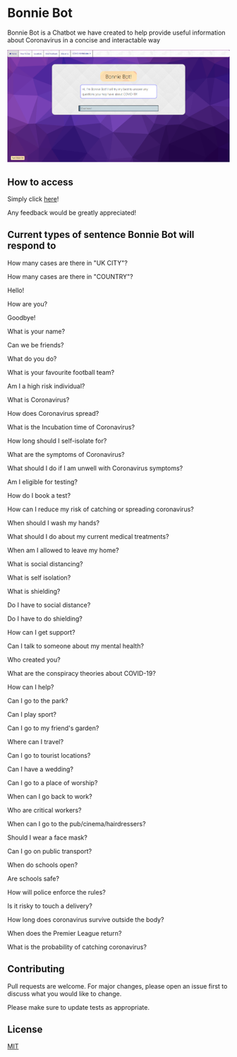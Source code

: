 # Bonnie Bot

Bonnie Bot is a Chatbot we have created to help provide useful information about Coronavirus in a concise and interactable way

![](images/bonnie_bot_homepage.PNG)

## How to access

Simply click [here](https://bonniebot.herokuapp.com/)!

Any feedback would be greatly appreciated!

## Current types of sentence Bonnie Bot will respond to

How many cases are there in "UK CITY"?

How many cases are there in "COUNTRY"?

Hello!

How are you?

Goodbye!

What is your name?

Can we be friends?  

What do you do?

What is your favourite football team?

Am I a high risk individual?

What is Coronavirus?

How does Coronavirus spread?

What is the Incubation time of Coronavirus?

How long should I self-isolate for?

What are the symptoms of Coronavirus?

What should I do if I am unwell with Coronavirus symptoms?

Am I eligible for testing?

How do I book a test?

How can I reduce my risk of catching or spreading coronavirus?

When should I wash my hands?

What should I do about my current medical treatments?

When am I allowed to leave my home?

What is social distancing?

What is self isolation?

What is shielding?

Do I have to social distance?

Do I have to do shielding?

How can I get support?

Can I talk to someone about my mental health?

Who created you?

What are the conspiracy theories about COVID-19?

How can I help?

Can I go to the park?

Can I play sport?

Can I go to my friend's garden?

Where can I travel?

Can I go to tourist locations?

Can I have a wedding?

Can I go to a place of worship?

When can I go back to work?

Who are critical workers?

When can I go to the pub/cinema/hairdressers?

Should I wear a face mask?

Can I go on public transport?

When do schools open?

Are schools safe?

How will police enforce the rules?

Is it risky to touch a delivery?

How long does coronavirus survive outside the body?

When does the Premier League return?

What is the probability of catching coronavirus?

## Contributing

Pull requests are welcome. For major changes, please open an issue first to discuss what you would like to change.

Please make sure to update tests as appropriate.

## License
[MIT](https://choosealicense.com/licenses/mit/)
